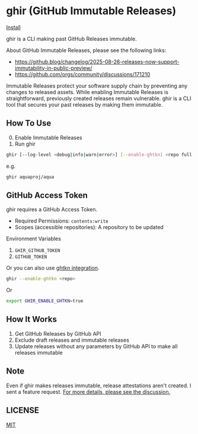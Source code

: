 # ghir (GitHub Immutable Releases)

[Install](INSTALL.md)

ghir is a CLI making past GitHub Releases immutable.

About GitHub Immutable Releases, please see the following links:

- https://github.blog/changelog/2025-08-26-releases-now-support-immutability-in-public-preview/
- https://github.com/orgs/community/discussions/171210

Immutable Releases protect your software supply chain by preventing any changes to released assets.
While enabling Immutable Releases is straightforward, previously created releases remain vulnerable.
ghir is a CLI tool that secures your past releases by making them immutable.

## How To Use

0. Enable Immutable Releases
1. Run ghir

```sh
ghir [--log-level <debug|info|warn|error>] [--enable-ghtkn] <repo full name>
```

e.g.

```sh
ghir aquaproj/aqua
```

## GitHub Access Token

ghir requires a GitHub Access Token.

- Required Permissions: `contents:write`
- Scopes (accessible repositories): A repository to be updated

Environment Variables

1. `GHIR_GITHUB_TOKEN`
1. `GITHUB_TOKEN`

Or you can also use [ghtkn integration](https://github.com/suzuki-shunsuke/ghtkn).

```sh
ghir --enable-ghtkn <repo>
```

Or

```sh
export GHIR_ENABLE_GHTKN=true
```

## How It Works

1. Get GitHub Releases by GitHub API
1. Exclude draft releases and immutable releases
1. Update releases without any parameters by GitHub API to make all releases immutable

## Note

Even if ghir makes releases immutable, release attestations aren't created.
I sent a feature request.
[For more details, please see the discussion.](https://github.com/orgs/community/discussions/171210#discussioncomment-14601356)

## LICENSE

[MIT](LICENSE)
